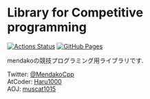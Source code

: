 # Library for Competitive programming

[![Actions Status](https://github.com/mendako1015/Library/workflows/verify/badge.svg)](https://github.com/mendako1015/Tako-library/actions) [![GitHub Pages](https://img.shields.io/static/v1?label=GitHub+Pages&message=+&color=brightgreen&logo=github)](https://mendako1015.github.io/Tako-library/)

mendakoの競技プログラミング用ライブラリです.

Twitter: [@MendakoCpp](https://twitter.com/MendakoCpp)  
AtCoder: [Haru1000](https://atcoder.jp/users/mdk_51)  
AOJ: [muscat1015](https://onlinejudge.u-aizu.ac.jp/status/users/muscat1015)
